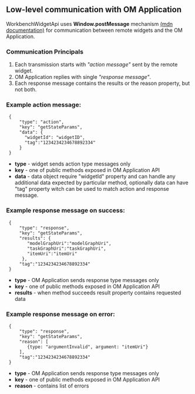 ## Low-level communication with OM Application
WorkbenchWidgetApi uses __Window.postMessage__ mechanism 
[(mdn documentation)](https://developer.mozilla.org/en-US/docs/Web/API/Window/postMessage) 
for communication between remote widgets and the OM Application.

### Communication Principals
1. Each transmission starts with _"action message"_ sent by the remote widget.
1. OM Application replies with single _"response message"_. 
1. Each response message contains the results or the reason property, but not both. 

### Example action message:

     {
         "type": "action",
         "key": "getStateParams",
         "data": {
           "widgetId": "widgetID",
           "tag":"1234234234678892334"
         }
     }
+ **type** - widget sends action type messages only
+ **key** - one of public methods exposed in OM Application API
+ **data** - data object require "widgetId" property and can handle any additional 
data expected by particular method, optionally data can have "tag" property witch 
can be used to match action and response message.  

### Example response message on success:

     {
         "type": "response",
         "key": "getStateParams",
         "results": {
            "modelGraphUri":"modelGraphUri", 
            "taskGraphUri":"taskGraphUri", 
            "itemUri":"itemUri"
          },
         "tag":"1234234234678892334"
     }
+ **type** - OM Application sends response type messages only
+ **key** - one of public methods exposed in OM Application API
+ **results** - when method succeeds result property contains requested data   

### Example response message on error:

     {
         "type": "response",
         "key": "getStateParams",
         "reason": [
            {type: "argumentInvalid", argument: "itemUri"}
         ],
         "tag":"1234234234678892334"
     }
  + **type** - OM Application sends response type messages only
  + **key** - one of public methods exposed in OM Application API
  + **reason** - contains list of errors
